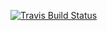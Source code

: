 [![Travis Build Status](https://travis-ci.org/porscheinformatik/clarity-addons.svg?branch=master)](https://travis-ci.org/porscheinformatik/clarity-addons)